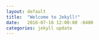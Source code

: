 ```yaml
---
layout: default
title:  "Welcome to Jekyll!"
date:   2016-07-18 12:00:00 -0400
categories: jekyll update
---
```

